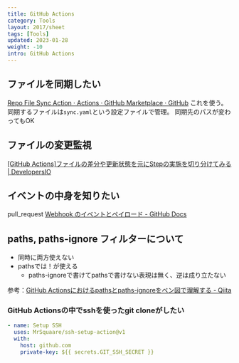 ```yaml
---
title: GitHub Actions
category: Tools
layout: 2017/sheet
tags: [Tools]
updated: 2023-01-28
weight: -10
intro: GitHub Actions
---
```


## ファイルを同期したい

[Repo File Sync Action · Actions · GitHub Marketplace · GitHub](https://github.com/marketplace/actions/repo-file-sync-action)
これを使う。同期するファイルは`sync.yaml`という設定ファイルで管理。
同期先のパスが変わってもOK

## ファイルの変更監視

[[GitHub Actions]ファイルの差分や更新状態を元にStepの実施を切り分けてみる | DevelopersIO](https://dev.classmethod.jp/articles/switch-step-by-file-conditions/)

## イベントの中身を知りたい

pull_request
[Webhook のイベントとペイロード - GitHub Docs](https://docs.github.com/ja/developers/webhooks-and-events/webhooks/webhook-events-and-payloads#pull_request)

## paths, paths-ignore フィルターについて

- 同時に両方使えない
- pathsでは！が使える
    - paths-ignoreで書けてpathsで書けない表現は無く、逆は成り立たない

参考：[GitHub Actionsにおけるpathsとpaths-ignoreをベン図で理解する - Qiita](https://qiita.com/nacam403/items/3e2a5df5e88ba20aa76a)

### GitHub Actionsの中でsshを使ったgit cloneがしたい

<!-- cspell:ignore MrSquaare -->

```yaml
- name: Setup SSH
  uses: MrSquaare/ssh-setup-action@v1
  with:
    host: github.com
    private-key: ${{ secrets.GIT_SSH_SECRET }}
```
